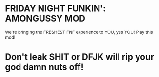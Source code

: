 # FRIDAY NIGHT FUNKIN': AMONGUSSY MOD

We're bringing the FRESHEST FNF experience to YOU, yes YOU! Play this mod!

# Don't leak SHIT or DFJK will rip your god damn nuts off!
